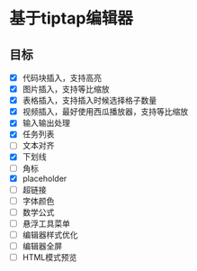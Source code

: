 # 基于tiptap编辑器

## 目标
- [x] 代码块插入，支持高亮
- [x] 图片插入，支持等比缩放
- [x] 表格插入，支持插入时候选择格子数量
- [x] 视频插入，最好使用西瓜播放器，支持等比缩放
- [x] 输入输出处理
- [x] 任务列表
- [ ] 文本对齐
- [x] 下划线
- [ ] 角标
- [x] placeholder
- [ ] 超链接
- [ ] 字体颜色
- [ ] 数学公式
- [ ] 悬浮工具菜单
- [ ] 编辑器样式优化
- [ ] 编辑器全屏
- [ ] HTML模式预览